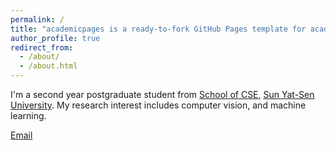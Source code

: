 ```yaml
---
permalink: /
title: "academicpages is a ready-to-fork GitHub Pages template for academic personal websites"
author_profile: true
redirect_from: 
  - /about/
  - /about.html
---
```


I'm a second year postgraduate student from [School of CSE](https://eecs.pku.edu.cn/), [Sun Yat-Sen University](https://www.sysu.edu.cn/). My research interest includes computer vision, and machine learning.

[Email](mailto:chenyk29@mail2.sysu.edu.cn) 
